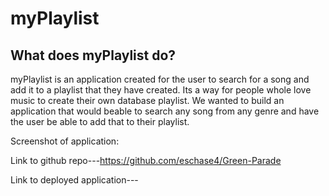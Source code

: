 # myPlaylist

## What does myPlaylist do?
myPlaylist is an application created for the user to search for a song and add it to a playlist that they have created. Its a way for people whole love music to create their own database playlist. We wanted to build an application that would beable to search any song from any genre and have the user be able to add that to their playlist. 

Screenshot of application:

Link to github repo---https://github.com/eschase4/Green-Parade

Link to deployed application--- 